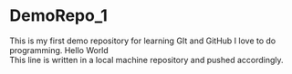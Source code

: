 # DemoRepo_1
This is my first demo repository for learning GIt and GitHub
I love to do programming.
Hello World
<br> This line is written in a local machine repository and pushed accordingly.
